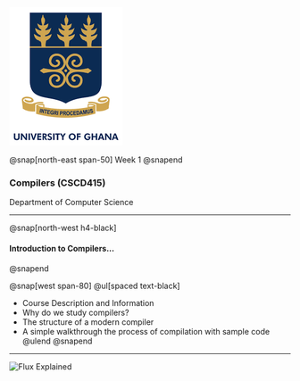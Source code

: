 
![UG Logo](assets/img/ug_logo.png)

@snap[north-east span-50]
Week 1
@snapend


### Compilers (CSCD415) 

Department of Computer Science

---

@snap[north-west h4-black]
#### Introduction to Compilers...
@snapend

@snap[west span-80]
@ul[spaced text-black]
- Course Description and Information
- Why do we study compilers?
- The structure of a modern compiler
- A simple walkthrough the process of compilation with sample code
@ulend
@snapend


---

![Flux Explained](https://facebook.github.io/flux/img/flux-simple-f8-diagram-explained-1300w.png)
